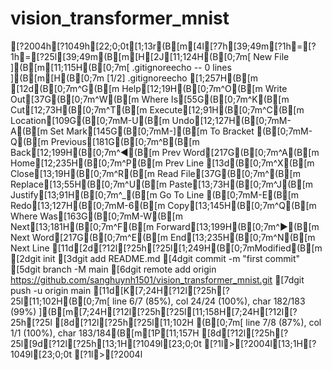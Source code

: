 # vision_transformer_mnist
[?2004h[?1049h[22;0;0t[1;13r(B[m[4l[?7h[39;49m[?1h=[?1h=[?25l[39;49m(B[m[H[2J[11;124H(B[0;7m[ New File ](B[m[11;115H(B[0;7m[ .gitignoreecho -- 0 lines ](B[m[H(B[0;7m  [1/2]                                                                                                                 .gitignoreecho                                                                                                                            [1;257H(B[m[12d(B[0;7m^G(B[m Help[12;19H(B[0;7m^O(B[m Write Out[37G(B[0;7m^W(B[m Where Is[55G(B[0;7m^K(B[m Cut[12;73H(B[0;7m^T(B[m Execute[12;91H(B[0;7m^C(B[m Location[109G(B[0;7mM-U(B[m Undo[12;127H(B[0;7mM-A(B[m Set Mark[145G(B[0;7mM-](B[m To Bracket    (B[0;7mM-Q(B[m Previous[181G(B[0;7m^B(B[m Back[12;199H(B[0;7m^◀(B[m Prev Word[217G(B[0;7m^A(B[m Home[12;235H(B[0;7m^P(B[m Prev Line[13d(B[0;7m^X(B[m Close[13;19H(B[0;7m^R(B[m Read File[37G(B[0;7m^\(B[m Replace[13;55H(B[0;7m^U(B[m Paste[13;73H(B[0;7m^J(B[m Justify[13;91H(B[0;7m^_(B[m Go To Line     (B[0;7mM-E(B[m Redo[13;127H(B[0;7mM-6(B[m Copy[13;145H(B[0;7m^Q(B[m Where Was[163G(B[0;7mM-W(B[m Next[13;181H(B[0;7m^F(B[m Forward[13;199H(B[0;7m^▶(B[m Next Word[217G(B[0;7m^E(B[m End[13;235H(B[0;7m^N(B[m Next Line[11d[2d[?12l[?25h[?25l[1;249H(B[0;7mModified(B[m[2dgit init[3dgit add README.md[4dgit commit -m "first commit"[5dgit branch -M main[6dgit remote add origin https://github.com/sanghuynh1501/vision_transformer_mnist.git[7dgit push -u origin main[11d[K[7;24H[?12l[?25h[?25l[11;102H(B[0;7m[ line 6/7 (85%), col 24/24 (100%), char 182/183 (99%) ](B[m[7;24H[?12l[?25h[?25l[11;158H[7;24H[?12l[?25h[?25l[8d[?12l[?25h[?25l[11;102H (B[0;7m[ line 7/8 (87%), col 1/1 (100%), char 183/184(B[m[1P[11;157H[8d[?12l[?25h[?25l[9d[?12l[?25h[13;1H[?1049l[23;0;0t[?1l>[?2004l[13;1H[?1049l[23;0;0t[?1l>[?2004l